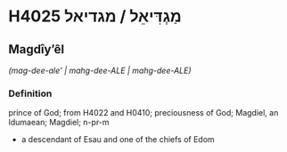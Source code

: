# H4025 מַגְדִּיאֵל / מגדיאל

## Magdîyʼêl

_(mag-dee-ale' | mahɡ-dee-ALE | mahɡ-dee-ALE)_

### Definition

prince of God; from H4022 and H0410; preciousness of God; Magdiel, an Idumaean; Magdiel; n-pr-m

- a descendant of Esau and one of the chiefs of Edom
